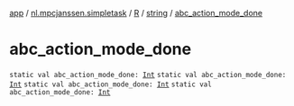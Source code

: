 [app](../../../index.md) / [nl.mpcjanssen.simpletask](../../index.md) / [R](../index.md) / [string](index.md) / [abc_action_mode_done](.)

# abc_action_mode_done

`static val abc_action_mode_done: `[`Int`](https://kotlinlang.org/api/latest/jvm/stdlib/kotlin/-int/index.html)
`static val abc_action_mode_done: `[`Int`](https://kotlinlang.org/api/latest/jvm/stdlib/kotlin/-int/index.html)
`static val abc_action_mode_done: `[`Int`](https://kotlinlang.org/api/latest/jvm/stdlib/kotlin/-int/index.html)
`static val abc_action_mode_done: `[`Int`](https://kotlinlang.org/api/latest/jvm/stdlib/kotlin/-int/index.html)